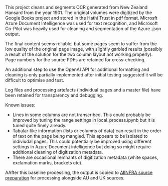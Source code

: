 This project cleans and segments OCR generated from New Zealand Hansard from the year 1901. The original volumes were digitized by the Google Books project and stored in the Hathi Trust in pdf format. Microsft Azure Document Intelligence was used for text recognition, and Microsoft Co-Pilot was heavily used for cleaning and segmentation of the Azure .json output.

The final content seems reliable, but some pages seem to suffer from the low quality of the original page image, with slightly garbled results (possibly a result of the solution for the two column layout not working properly). Page numbers for the source PDFs are retained for cross-checking.

An additional step to use the OpenAI API for additional formatting and cleaning is only partially implemented after initial testing suggested it will be difficult to optimise and test.

Log files and processing artefacts (individual pages and a master file) have been retained for transparency and debugging.

Known issues:
- Lines in some columns are not transcribed. This could probably be improved by tuning the range settings in local_process.ipynb but it is tuned quite finely already.
- Tabular-like information (lists or columns of data) can result in the order of text on the page being mangled. This appears to be isolated to indiviudal pages. This could potentially be improved using different settings in Azure Document intelligence but doing so might require additional cleaning of digitization metadata.
- There are occasional remnants of digitization metadata (white spaces, exclamation marks, brackets etc). 

AAfter this baseline processing, the output is copied to [AIINFRA source preparation](https://github.com/AI-as-Infrastructure/aiinfra-source-wrangling) for processing alongside AU and UK sources.